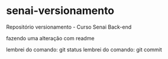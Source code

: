 # senai-versionamento
Repositório versionamento - Curso Senai Back-end


fazendo uma alteração com readme


lembrei do comando: git status
lembrei do comando: git commit
